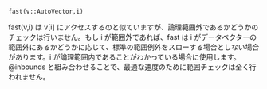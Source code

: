 ```
fast(v::AutoVector,i)
```

fast(v,i) は v[i] にアクセスするのと似ていますが、論理範囲外であるかどうかのチェックは行いません。もし i が範囲外であれば、fast は i がデータベクターの範囲外にあるかどうかに応じて、標準の範囲例外をスローする場合としない場合があります。i が論理範囲内であることがわかっている場合に使用します。@inbounds と組み合わせることで、最適な速度のために範囲チェックは全く行われません。

